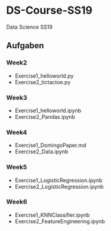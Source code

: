 # DS-Course-SS19
Data Science SS19

## Aufgaben
### Week2
- Exercise1_helloworld.py
- Exercise2_tictactoe.py

### Week3
- Exercise1_helloworld.ipynb
- Exercise2_Pandas.ipynb

### Week4
- Exercise1_DomingoPaper.md
- Exercise2_Data.ipynb

### Week5
- Exercise1_LogisticRegression.ipynb
- Exercise2_LogisticRegression.ipynb

### Week6
- Exercise1_KNNClassifier.ipynb
- Exercise2_FeatureEngineering.ipynb
